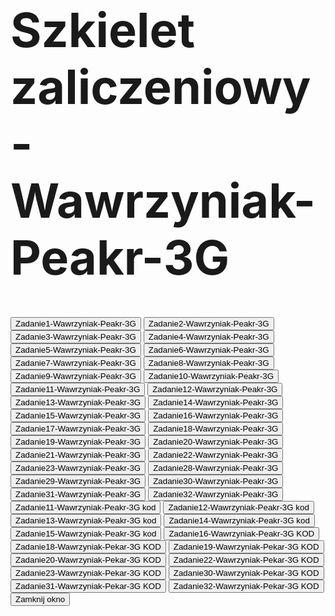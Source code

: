 <html>
<head>
   <title>Wawrzyniak-Peakr-3G</title>
   <script language="JavaScript">
      function WinOpen_z1() {
         window.open("z1_wawr.html", "okienko_z1", "toolbar=no,directories=no,menubar=no,height=380,width=160,top=100,left=100");
      }

      function WinOpen_z2() {
         window.open("z2_wawr.html", "okienko_z2", "toolbar=no,directories=no,menubar=no,height=380,width=160,top=150,left=300");
      }

      function WinOpen_z3() {
         window.open("z3_wawr.html", "okienko_z3", "toolbar=no,directories=no,menubar=no,height=380,width=160,top=200,left=200");
      }

      function WinOpen_z4() {
         window.open("z4_wawr.html", "okienko_z4", "toolbar=no,directories=no,menubar=no,height=500,width=400,top=200,left=400");
      }

      function WinOpen_z5_wieniawa() {
         window.open("z5_wawr.html", "okienko_z5", "toolbar=no,directories=no,menubar=no,height=300,width=200,top=200,left=600");
      }

      function WinOpen_z6() {
         window.open("z6_wawr.html", "okienko_z6", "toolbar=no,directories=no,menubar=no,height=300,width=200,top=250,left=700");
     }

      function WinOpen_z7() {
         window.open("Zadanie7-Wawrzyniak-Peakr-3G.html", "okienko_z7", "toolbar=no,directories=no,menubar=no,height=300,width=200,top=250,left=700");
      }
      
      function WinOpen_z8() {
         window.open("Zadanie8-Wawrzyniak-Peakr-3G.html", "okienko_z8", "toolbar=no,directories=no,menubar=no,height=300,width=200,top=250,left=700");
      }

      function WinOpen_z9() {
         window.open("Zadanie9-Wawrzyniak-Peakr-3G.html", "okienko_z9", "toolbar=no,directories=no,menubar=no,height=300,width=200,top=250,left=700");
      }

      function WinOpen_z10() {
         window.open("Zadanie10-Wawrzyniak-Peakr-3G.html", "okienko_z10", "toolbar=no,directories=no,menubar=no,height=300,width=200,top=250,left=700");
      }

      function WinOpen_z11() {
         window.open("Zadanie11-Wawrzyniak-Peakr-3G.html", "okienko_z11", "toolbar=no,directories=no,menubar=no,height=300,width=200,top=250,left=700");
      }

      function WinOpen_z12() {
         window.open("Zadanie12-Wawrzyniak-Peakr-3G.html", "okienko_z12", "toolbar=no,directories=no,menubar=no,height=300,width=200,top=250,left=700");
     }

      function WinOpen_z13() {
         window.open("Zadanie13-Wawrzyniak-Peakr-3G.html", "okienko_z13", "toolbar=no,directories=no,menubar=no,height=300,width=200,top=250,left=700");
     }

      function WinOpen_z14() {
         window.open("Zadanie14-Wawrzyniak-Peakr-3G.html", "okienko_z14", "toolbar=no,directories=no,menubar=no,height=300,width=200,top=250,left=700");
     }

      function WinOpen_z15() {
         window.open("Zadanie15-Wawrzyniak-Peakr-3G.html", "okienko_z15", "toolbar=no,directories=no,menubar=no,height=300,width=200,top=250,left=700");
     }

      function WinOpen_z16() {
         window.open("Zadanie16-Wawrzyniak-Peakr-3G.html", "okienko_z16", "toolbar=no,directories=no,menubar=no,height=300,width=200,top=250,left=700");
       
     }

      function WinOpen_z11_kod() {
         window.open("Zadanie11-Wawrzyniak-Peakr-3G kod.html", "okienko_z11", "toolbar=no,directories=no,menubar=no,height=300,width=200,top=250,left=700");
      }

      function WinOpen_z12_kod() {
         window.open("Zadanie12-Wawrzyniak-Peakr-3G kod.html", "okienko_z12", "toolbar=no,directories=no,menubar=no,height=300,width=200,top=250,left=700");
       }

      function WinOpen_z13_kod() {
         window.open("Zadanie13-Wawrzyniak-Peakr-3G kod.html", "okienko_z13", "toolbar=no,directories=no,menubar=no,height=300,width=200,top=250,left=700");
       }

      function WinOpen_z14_kod() {
         window.open("Zadanie14-Wawrzyniak-Peakr-3G kod.html", "okienko_z14", "toolbar=no,directories=no,menubar=no,height=300,width=200,top=250,left=700");
      }

      function WinOpen_z15_kod() {
         window.open("Zadanie15-Wawrzyniak-Peakr-3G kod.html", "okienko_z15", "toolbar=no,directories=no,menubar=no,height=300,width=200,top=250,left=700");
     }

      function WinOpen_z16_kod() {
         window.open("Zadanie16-Wawrzyniak-Peakr-3G KOD.html", "okienko_z16", "toolbar=no,directories=no,menubar=no,height=300,width=200,top=250,left=700");
      }

      function WinOpen_z17() {
         window.open("wawrzyniak-pekar_17.html", "okienko_z17", "toolbar=no,directories=no,menubar=no,height=300,width=200,top=250,left=700");
       
     }
     
      function WinOpen_z18() {
         window.open("wawrzyniak-pekar_18.html", "okienko_z18", "toolbar=no,directories=no,menubar=no,height=300,width=200,top=250,left=700");
       
     }
     
      function WinOpen_z19() {
         window.open("wawrzyniak-pekar_19.html", "okienko_z19", "toolbar=no,directories=no,menubar=no,height=300,width=200,top=250,left=700");
       
     }
     
      function WinOpen_z20() {
         window.open("wawrzyniak-pekar_20.html", "okienko_z20", "toolbar=no,directories=no,menubar=no,height=300,width=200,top=250,left=700");
       
     }
     
      function WinOpen_z21() {
         window.open("wawrzyniak-pekar_21.html", "okienko_z21", "toolbar=no,directories=no,menubar=no,height=300,width=200,top=250,left=700");
       
     }
     
      function WinOpen_z22() {
         window.open("wawrzyniak-pekar_22.html", "okienko_z22", "toolbar=no,directories=no,menubar=no,height=300,width=200,top=250,left=700");
       
     }
     
      function WinOpen_z23() {
         window.open("wawrzyniak-pekar_23.html", "okienko_z23", "toolbar=no,directories=no,menubar=no,height=300,width=200,top=250,left=700");
         
     }
     
      function WinOpen_z18_kod() {
         window.open("wawrzyniak-pekar_18_KOD.html", "okienko_z23", "toolbar=no,directories=no,menubar=no,height=300,width=200,top=250,left=700");
                
     }
     
      function WinOpen_z19_kod() {
         window.open("wawrzyniak-pekar_19_KOD.html", "okienko_z23", "toolbar=no,directories=no,menubar=no,height=300,width=200,top=250,left=700");
                       
     }
     
      function WinOpen_z20_kod() {
         window.open("wawrzyniak-pekar_20_KOD.html", "okienko_z23", "toolbar=no,directories=no,menubar=no,height=300,width=200,top=250,left=700");
       
     }
     
      function WinOpen_z22_kod() {
         window.open("wawrzyniak-pekar_22_KOD.html", "okienko_z23", "toolbar=no,directories=no,menubar=no,height=300,width=200,top=250,left=700");
                       
     }
     
      function WinOpen_z23_kod() {
         window.open("wawrzyniak-pekar_23_KOD.html", "okienko_z23", "toolbar=no,directories=no,menubar=no,height=300,width=200,top=250,left=700");
    }   
    
      function WinOpen_z28() {
         window.open("wawrzyniak-pekar_28.html", "okienko_z28", "toolbar=no,directories=no,menubar=no,height=300,width=200,top=250,left=700");
    }    
    
      function WinOpen_z29() {
         window.open("wawrzyniak-pekar_29.html", "okienko_z29", "toolbar=no,directories=no,menubar=no,height=300,width=200,top=250,left=700");
    }  
    
      function WinOpen_z30() {
         window.open("wawrzyniak-pekar_30.html", "okienko_z30", "toolbar=no,directories=no,menubar=no,height=300,width=200,top=250,left=700");
    }      
    
      function WinOpen_z31() {
         window.open("wawrzyniak-pekar_31.html", "okienko_z31", "toolbar=no,directories=no,menubar=no,height=300,width=200,top=250,left=700");
    }                               
    
      function WinOpen_z32() {
         window.open("wawrzyniak-pekar_32.html", "okienko_z32", "toolbar=no,directories=no,menubar=no,height=300,width=200,top=250,left=700");
    }             
    
      function WinOpen_z30_kod() {
         window.open("wawrzyniak-pekar_30.html", "okienko_z30", "toolbar=no,directories=no,menubar=no,height=300,width=200,top=250,left=700");
    }           
    
      function WinOpen_z31_kod() {
         window.open("wawrzyniak-pekar_31.html", "okienko_z31", "toolbar=no,directories=no,menubar=no,height=300,width=200,top=250,left=700");
    }         
    
      function WinOpen_z32_kod() {
         window.open("wawrzyniak-pekar_32.html", "okienko_z32", "toolbar=no,directories=no,menubar=no,height=300,width=200,top=250,left=700");
    }        
     
      function okno_zamknij() {
         window.close();
      }
   </script>
</head>
<body>
   <h1 style="font-size:2cm;">Szkielet zaliczeniowy-Wawrzyniak-Peakr-3G</h1>
   <form>
      <input type="button" name="zadanie1" value="Zadanie1-Wawrzyniak-Peakr-3G" onclick="WinOpen_z1()">
      <input type="button" name="zadanie2" value="Zadanie2-Wawrzyniak-Peakr-3G" onclick="WinOpen_z2()">
      <input type="button" name="zadanie3" value="Zadanie3-Wawrzyniak-Peakr-3G" onclick="WinOpen_z3()">
      <input type="button" name="zadanie4" value="Zadanie4-Wawrzyniak-Peakr-3G" onclick="WinOpen_z4()">
      <input type="button" name="zadanie5" value="Zadanie5-Wawrzyniak-Peakr-3G" onclick="WinOpen_z5()">
      <input type="button" name="zadanie6" value="Zadanie6-Wawrzyniak-Peakr-3G" onclick="WinOpen_z6()">
      <input type="button" name="zadanie7" value="Zadanie7-Wawrzyniak-Peakr-3G" onclick="WinOpen_z7()">
      <input type="button" name="zadanie8" value="Zadanie8-Wawrzyniak-Peakr-3G" onclick="WinOpen_z8()">
      <input type="button" name="zadanie9" value="Zadanie9-Wawrzyniak-Peakr-3G" onclick="WinOpen_z9()">
      <input type="button" name="zadanie10" value="Zadanie10-Wawrzyniak-Peakr-3G" onclick="WinOpen_z10()">
      <input type="button" name="zadanie11" value="Zadanie11-Wawrzyniak-Peakr-3G" onclick="WinOpen_z11()">
      <input type="button" name="zadanie12" value="Zadanie12-Wawrzyniak-Peakr-3G" onclick="WinOpen_z12()">
            <input type="button" name="zadanie13" value="Zadanie13-Wawrzyniak-Peakr-3G" onclick="WinOpen_z13()">
            <input type="button" name="zadanie14" value="Zadanie14-Wawrzyniak-Peakr-3G" onclick="WinOpen_z14()">
            <input type="button" name="zadanie15" value="Zadanie15-Wawrzyniak-Peakr-3G" onclick="WinOpen_z15()">
            <input type="button" name="zadanie16" value="Zadanie16-Wawrzyniak-Peakr-3G" onclick="WinOpen_z16()">
      <input type="button" name="zadanie17" value="Zadanie17-Wawrzyniak-Peakr-3G" onclick="WinOpen_z17()">
            <input type="button" name="zadanie18" value="Zadanie18-Wawrzyniak-Peakr-3G" onclick="WinOpen_z18()">
            <input type="button" name="zadanie19" value="Zadanie19-Wawrzyniak-Peakr-3G" onclick="WinOpen_z19()">
            <input type="button" name="zadanie20" value="Zadanie20-Wawrzyniak-Peakr-3G" onclick="WinOpen_z20()">
            <input type="button" name="zadanie21" value="Zadanie21-Wawrzyniak-Peakr-3G" onclick="WinOpen_z21()">
            <input type="button" name="zadanie22" value="Zadanie22-Wawrzyniak-Peakr-3G" onclick="WinOpen_z22()">
            <input type="button" name="zadanie23" value="Zadanie23-Wawrzyniak-Peakr-3G" onclick="WinOpen_z23()">
                  <input type="button" name="zadanie28" value="Zadanie28-Wawrzyniak-Peakr-3G" onclick="WinOpen_z28()">
                  <input type="button" name="zadanie29" value="Zadanie29-Wawrzyniak-Peakr-3G" onclick="WinOpen_z29()">
                  <input type="button" name="zadanie30" value="Zadanie30-Wawrzyniak-Peakr-3G" onclick="WinOpen_z30()">
                  <input type="button" name="zadanie31" value="Zadanie31-Wawrzyniak-Peakr-3G" onclick="WinOpen_z31()">
                  <input type="button" name="zadanie32" value="Zadanie32-Wawrzyniak-Peakr-3G" onclick="WinOpen_z32()">
            <input type="button" name="zadanie11_kod" value="Zadanie11-Wawrzyniak-Peakr-3G kod" onclick="WinOpen_z11_kod()">
            <input type="button" name="zadanie12_kod" value="Zadanie12-Wawrzyniak-Peakr-3G kod" onclick="WinOpen_z12_kod()">
      <input type="button" name="zadanie13_kod" value="Zadanie13-Wawrzyniak-Peakr-3G kod" onclick="WinOpen_z13_kod()">
      <input type="button" name="zadanie14_kod" value="Zadanie14-Wawrzyniak-Peakr-3G kod" onclick="WinOpen_z14_kod()">
            <input type="button" name="zadanie15_kod" value="Zadanie15-Wawrzyniak-Peakr-3G kod" onclick="WinOpen_z15_kod()">
            <input type="button" name="zadanie16_kod" value="Zadanie16-Wawrzyniak-Peakr-3G KOD" onclick="WinOpen_z16_kod()">
      <input type="button" name="zadanie18_kod" value="Zadanie18-Wawrzyniak-Pekar-3G KOD" onclick="WinOpen_z18_kod()">
            <input type="button" name="zadanie19_kod" value="Zadanie19-Wawrzyniak-Pekar-3G KOD" onclick="WinOpen_z18_kod()">
            <input type="button" name="zadanie20_kod" value="Zadanie20-Wawrzyniak-Pekar-3G KOD" onclick="WinOpen_z19_kod()">
            <input type="button" name="zadanie22_kod" value="Zadanie22-Wawrzyniak-Pekar-3G KOD" onclick="WinOpen_z22_kod()">
            <input type="button" name="zadanie23_kod" value="Zadanie23-Wawrzyniak-Pekar-3G KOD" onclick="WinOpen_z23_kod()">
                  <input type="button" name="zadanie30_kod" value="Zadanie30-Wawrzyniak-Pekar-3G KOD" onclick="WinOpen_z30_kod()">
                  <input type="button" name="zadanie31_kod" value="Zadanie31-Wawrzyniak-Pekar-3G KOD" onclick="WinOpen_z31_kod()">
                  <input type="button" name="zadanie32_kod" value="Zadanie32-Wawrzyniak-Pekar-3G KOD" onclick="WinOpen_z32_kod()">
      <input type="button" value="Zamknij okno" onclick="okno_zamknij()"/>
   </form>
</body>
</html>
